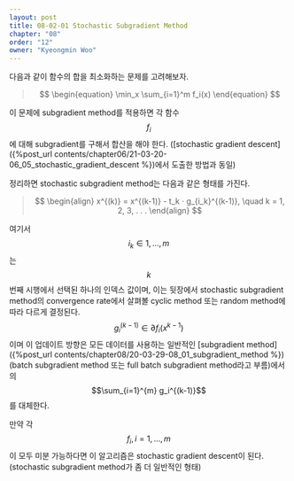 ```yaml
---
layout: post
title: 08-02-01 Stochastic Subgradient Method
chapter: "08"
order: "12"
owner: "Kyeongmin Woo"
---
```


다음과 같이 함수의 합을 최소화하는 문제를 고려해보자.

>$$
\begin{equation}
\min_x \sum_{i=1}^m f_i(x)
\end{equation}
$$

이 문제에 subgradient method를 적용하면 각 함수 $$f_i$$에 대해 subgradient를 구해서 합산을 해야 한다. ([stochastic gradient descent]({%post_url contents/chapter06/21-03-20-06_05_stochastic_gradient_descent %})에서 도출한 방법과 동일)

정리하면 stochastic subgradient method는 다음과 같은 형태를 가진다. 

>$$
\begin{align}
x^{(k)} = x^{(k-1)} - t_k ⋅ g_{i_k}^{(k-1)}, \quad k = 1, 2, 3, . . . 
\end{align}
$$

여기서 $$i_k \in {1,...,m}$$는 $$k$$번째 시행에서 선택된 하나의 인덱스 값이며, 이는 뒷장에서 stochastic subgradient method의 convergence rate에서 살펴볼  cyclic method 또는 random method에 따라 다르게 결정된다. $$g_{i}^{(k-1)} \in \partial f_{i}(x^{k-1}) $$이며 이 업데이트 방향은 모든 데이터를 사용하는 일반적인 [subgradient method]({%post_url contents/chapter08/20-03-29-08_01_subgradient_method %}) (batch subgradient method 또는 full batch subgradient method라고 부름)에서의 $$\sum_{i=1}^{m} g_i^{(k-1)}$$를 대체한다.

만약 각 $$f_i, i = 1,...,m$$이 모두 미분 가능하다면 이 알고리즘은 stochastic gradient descent이 된다. (stochastic subgradient method가 좀 더 일반적인 형태)